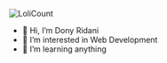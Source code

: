![LoliCount](https://count.getloli.com/get/@dridani?theme=rule34)

- 👋 Hi, I’m Dony Ridani
- 👀 I’m interested in Web Development 
- 🌱 I’m learning anything
